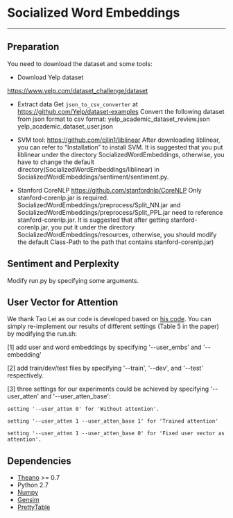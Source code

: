 # Socialized Word Embeddings
---------------
## Preparation
You need to download the dataset and some tools:
* Download Yelp dataset

https://www.yelp.com/dataset_challenge/dataset

* Extract data
Get `json_to_csv_converter` at https://github.com/Yelp/dataset-examples
Convert the following dataset from json format to csv format:
yelp_academic_dataset_review.json
yelp_academic_dataset_user.json

* SVM tool:
https://github.com/cjlin1/liblinear
After downloading liblinear, you can refer to “Installation” to install SVM.
It is suggested that you put liblinear under the directory SocializedWordEmbeddings, otherwise, you have to change the default directory(SocializedWordEmbeddings/liblinear) in SocializedWordEmbeddings/sentiment/sentiment.py.

* Stanford CoreNLP 
https://github.com/stanfordnlp/CoreNLP
Only stanford-corenlp.jar is required. SocializedWordEmbeddings/preprocess/Split_NN.jar and SocializedWordEmbeddings/preprocess/Split_PPL.jar need to reference stanford-corenlp.jar. 
It is suggested that after getting stanford-corenlp.jar, you put it under the directory SocializedWordEmbeddings/resources, otherwise, you should modify the default Class-Path to the path that contains stanford-corenlp.jar)

## Sentiment and Perplexity

Modify run.py by specifying some arguments.

## User Vector for Attention

We thank Tao Lei as our code is developed based on [his code](https://github.com/taolei87/rcnn/tree/master/code).
You can simply re-implement our results of different settings (Table 5 in the paper) by modifying the run.sh: 

[1] add user and word embeddings by specifying '--user_embs' and '--embedding'

[2] add train/dev/test files by specifying '--train', '--dev', and '--test' respectively.

[3] three settings for our experiments could be achieved by specifying '--user_atten' and '--user_atten_base':

    setting '--user_atten 0' for 'Without attention'.
    
    setting '--user_atten 1 --user_atten_base 1' for 'Trained attention'
    
    setting '--user_atten 1 --user_atten_base 0' for 'Fixed user vector as attention'.

## Dependencies

* [Theano](http://deeplearning.net/software/theano/) >= 0.7 
* Python 2.7 
* [Numpy](http://www.numpy.org) 
* [Gensim](https://radimrehurek.com/gensim/install.html)
* [PrettyTable](https://pypi.python.org/pypi/PrettyTable)
